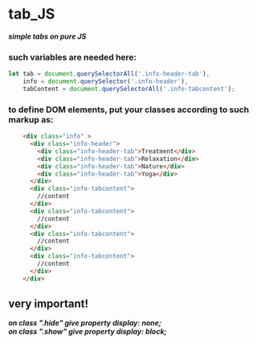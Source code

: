# tab_JS
***simple tabs on pure JS***

### such variables are needed here:
```js
let tab = document.querySelectorAll('.info-header-tab'),
    info = document.querySelector('.info-header'),
    tabContent = document.querySelectorAll('.info-tabcontent');
```

### to define DOM elements, put your classes according to such markup as:

```html
    <div class="info" >
      <div class="info-header">
        <div class="info-header-tab">Treatment</div>
        <div class="info-header-tab">Relaxation</div>
        <div class="info-header-tab">Nature</div>
        <div class="info-header-tab">Yoga</div>
      </div>
      <div class="info-tabcontent">
        //content
      </div>
      <div class="info-tabcontent">
        //content
      </div>
      <div class="info-tabcontent">
        //content
      </div>
      <div class="info-tabcontent">
        //content
      </div>
    </div>
```
## very important! 
***on class ".hide" give property   <i>display: none;</i>***  <br>
***on class ".show" give property   <i>display: block;</i>***
